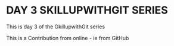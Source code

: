 # DAY 3 SKILLUPWITHGIT SERIES

This is day 3 of the GkillupwithGit series

This is a Contribution from online - ie from GitHub

